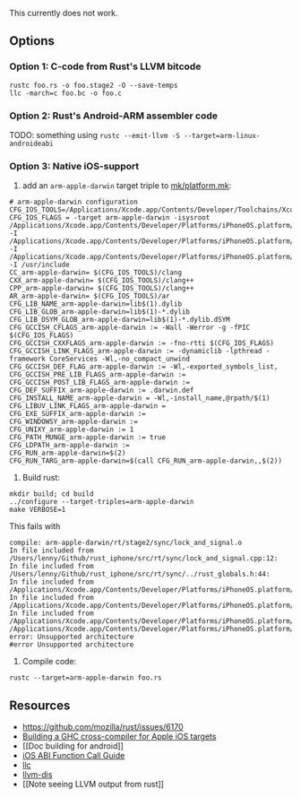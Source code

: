 This currently does not work.

## Options

### Option 1: C-code from Rust's LLVM bitcode

```
rustc foo.rs -o foo.stage2 -O --save-temps
llc -march=c foo.bc -o foo.c
```

### Option 2: Rust's Android-ARM assembler code

TODO: something using `rustc --emit-llvm -S --target=arm-linux-androideabi`

### Option 3: Native iOS-support

1. add an `arm-apple-darwin` target triple to [mk/platform.mk](https://github.com/mozilla/rust/blob/master/mk/platform.mk):
```
# arm-apple-darwin configuration
CFG_IOS_TOOLS=/Applications/Xcode.app/Contents/Developer/Toolchains/XcodeDefault.xctoolchain/usr/bin/
CFG_IOS_FLAGS = -target arm-apple-darwin -isysroot /Applications/Xcode.app/Contents/Developer/Platforms/iPhoneOS.platform/Developer/SDKs/iPhoneOS7.0.sdk/ -I /Applications/Xcode.app/Contents/Developer/Platforms/iPhoneOS.platform/Developer/SDKs/iPhoneOS7.0.sdk/usr/include -I /Applications/Xcode.app/Contents/Developer/Platforms/iPhoneOS.platform/Developer/SDKs/iPhoneOS7.0.sdk/usr/include/c++/4.2.1 -I /usr/include
CC_arm-apple-darwin= $(CFG_IOS_TOOLS)/clang
CXX_arm-apple-darwin= $(CFG_IOS_TOOLS)/clang++
CPP_arm-apple-darwin= $(CFG_IOS_TOOLS)/clang++
AR_arm-apple-darwin= $(CFG_IOS_TOOLS)/ar
CFG_LIB_NAME_arm-apple-darwin=lib$(1).dylib
CFG_LIB_GLOB_arm-apple-darwin=lib$(1)-*.dylib
CFG_LIB_DSYM_GLOB_arm-apple-darwin=lib$(1)-*.dylib.dSYM
CFG_GCCISH_CFLAGS_arm-apple-darwin := -Wall -Werror -g -fPIC $(CFG_IOS_FLAGS)
CFG_GCCISH_CXXFLAGS_arm-apple-darwin := -fno-rtti $(CFG_IOS_FLAGS)
CFG_GCCISH_LINK_FLAGS_arm-apple-darwin := -dynamiclib -lpthread -framework CoreServices -Wl,-no_compact_unwind 
CFG_GCCISH_DEF_FLAG_arm-apple-darwin := -Wl,-exported_symbols_list,
CFG_GCCISH_PRE_LIB_FLAGS_arm-apple-darwin :=
CFG_GCCISH_POST_LIB_FLAGS_arm-apple-darwin :=
CFG_DEF_SUFFIX_arm-apple-darwin := .darwin.def
CFG_INSTALL_NAME_arm-apple-darwin = -Wl,-install_name,@rpath/$(1)
CFG_LIBUV_LINK_FLAGS_arm-apple-darwin =
CFG_EXE_SUFFIX_arm-apple-darwin :=
CFG_WINDOWSY_arm-apple-darwin :=
CFG_UNIXY_arm-apple-darwin := 1
CFG_PATH_MUNGE_arm-apple-darwin := true
CFG_LDPATH_arm-apple-darwin :=
CFG_RUN_arm-apple-darwin=$(2)
CFG_RUN_TARG_arm-apple-darwin=$(call CFG_RUN_arm-apple-darwin,,$(2))
```

1. Build rust:
```
mkdir build; cd build
../configure --target-triples=arm-apple-darwin
make VERBOSE=1
```

This fails with
```
compile: arm-apple-darwin/rt/stage2/sync/lock_and_signal.o
In file included from /Users/lenny/Github/rust_iphone/src/rt/sync/lock_and_signal.cpp:12:
In file included from /Users/lenny/Github/rust_iphone/src/rt/sync/../rust_globals.h:44:
In file included from /Applications/Xcode.app/Contents/Developer/Platforms/iPhoneOS.platform/Developer/SDKs/iPhoneOS7.0.sdk/usr/include/stdlib.h:63:
In file included from /Applications/Xcode.app/Contents/Developer/Platforms/iPhoneOS.platform/Developer/SDKs/iPhoneOS7.0.sdk/usr/include/_types.h:27:
In file included from /Applications/Xcode.app/Contents/Developer/Platforms/iPhoneOS.platform/Developer/SDKs/iPhoneOS7.0.sdk/usr/include/sys/_types.h:32:
/Applications/Xcode.app/Contents/Developer/Platforms/iPhoneOS.platform/Developer/SDKs/iPhoneOS7.0.sdk/usr/include/sys/cdefs.h:655:2: error: Unsupported architecture
#error Unsupported architecture
```

1. Compile code:
```
rustc --target=arm-apple-darwin foo.rs
```

## Resources

* https://github.com/mozilla/rust/issues/6170
* [Building a GHC cross-compiler for Apple iOS targets](http://ghc.haskell.org/trac/ghc/wiki/Building/CrossCompiling/iOS)
* [[Doc building for android]]
* [iOS ABI Function Call Guide](https://developer.apple.com/library/ios/documentation/Xcode/Conceptual/iPhoneOSABIReference/Articles/ARMv6FunctionCallingConventions.html)
* [llc](http://llvm.org/docs/CommandGuide/llc.html)
* [llvm-dis](http://llvm.org/docs/CommandGuide/llvm-dis.html)
* [[Note seeing LLVM output from rust]]